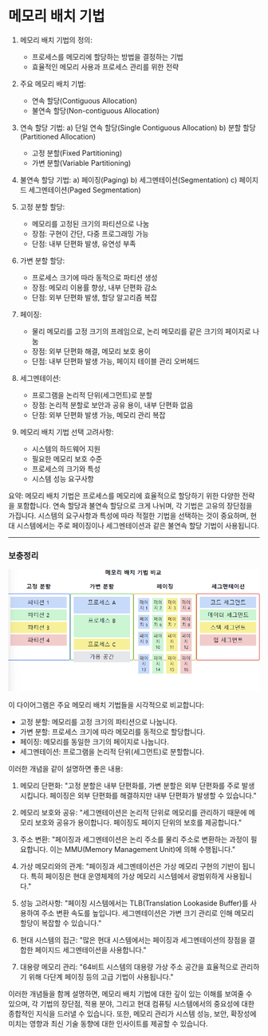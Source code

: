 # 메모리 배치 기법

1. 메모리 배치 기법의 정의:
    - 프로세스를 메모리에 할당하는 방법을 결정하는 기법
    - 효율적인 메모리 사용과 프로세스 관리를 위한 전략

2. 주요 메모리 배치 기법:
    - 연속 할당(Contiguous Allocation)
    - 불연속 할당(Non-contiguous Allocation)

3. 연속 할당 기법:
   a) 단일 연속 할당(Single Contiguous Allocation)
   b) 분할 할당(Partitioned Allocation)
    - 고정 분할(Fixed Partitioning)
    - 가변 분할(Variable Partitioning)

4. 불연속 할당 기법:
   a) 페이징(Paging)
   b) 세그멘테이션(Segmentation)
   c) 페이지드 세그멘테이션(Paged Segmentation)

5. 고정 분할 할당:
    - 메모리를 고정된 크기의 파티션으로 나눔
    - 장점: 구현이 간단, 다중 프로그래밍 가능
    - 단점: 내부 단편화 발생, 유연성 부족

6. 가변 분할 할당:
    - 프로세스 크기에 따라 동적으로 파티션 생성
    - 장점: 메모리 이용률 향상, 내부 단편화 감소
    - 단점: 외부 단편화 발생, 할당 알고리즘 복잡

7. 페이징:
    - 물리 메모리를 고정 크기의 프레임으로, 논리 메모리를 같은 크기의 페이지로 나눔
    - 장점: 외부 단편화 해결, 메모리 보호 용이
    - 단점: 내부 단편화 발생 가능, 페이지 테이블 관리 오버헤드

8. 세그멘테이션:
    - 프로그램을 논리적 단위(세그먼트)로 분할
    - 장점: 논리적 분할로 보안과 공유 용이, 내부 단편화 없음
    - 단점: 외부 단편화 발생 가능, 메모리 관리 복잡

9. 메모리 배치 기법 선택 고려사항:
    - 시스템의 하드웨어 지원
    - 필요한 메모리 보호 수준
    - 프로세스의 크기와 특성
    - 시스템 성능 요구사항

요약: 메모리 배치 기법은 프로세스를 메모리에 효율적으로 할당하기 위한 다양한 전략을 포함합니다. 연속 할당과 불연속 할당으로 크게 나뉘며, 각 기법은 고유의 장단점을 가집니다. 시스템의 요구사항과 특성에 따라 적절한 기법을 선택하는 것이 중요하며, 현대 시스템에서는 주로 페이징이나 세그멘테이션과 같은 불연속 할당 기법이 사용됩니다.

___
### 보충정리


![img.png](메모리_배치기법.png)


이 다이어그램은 주요 메모리 배치 기법들을 시각적으로 비교합니다:
- 고정 분할: 메모리를 고정 크기의 파티션으로 나눕니다.
- 가변 분할: 프로세스 크기에 따라 메모리를 동적으로 할당합니다.
- 페이징: 메모리를 동일한 크기의 페이지로 나눕니다.
- 세그멘테이션: 프로그램을 논리적 단위(세그먼트)로 분할합니다.

이러한 개념을 같이 설명하면 좋은 내용:

1. 메모리 단편화:
   "고정 분할은 내부 단편화를, 가변 분할은 외부 단편화를 주로 발생시킵니다. 페이징은 외부 단편화를 해결하지만 내부 단편화가 발생할 수 있습니다."

2. 메모리 보호와 공유:
   "세그멘테이션은 논리적 단위로 메모리를 관리하기 때문에 메모리 보호와 공유가 용이합니다. 페이징도 페이지 단위의 보호를 제공합니다."

3. 주소 변환:
   "페이징과 세그멘테이션은 논리 주소를 물리 주소로 변환하는 과정이 필요합니다. 이는 MMU(Memory Management Unit)에 의해 수행됩니다."

4. 가상 메모리와의 관계:
   "페이징과 세그멘테이션은 가상 메모리 구현의 기반이 됩니다. 특히 페이징은 현대 운영체제의 가상 메모리 시스템에서 광범위하게 사용됩니다."

5. 성능 고려사항:
   "페이징 시스템에서는 TLB(Translation Lookaside Buffer)를 사용하여 주소 변환 속도를 높입니다. 세그멘테이션은 가변 크기 관리로 인해 메모리 할당이 복잡할 수 있습니다."

6. 현대 시스템의 접근:
   "많은 현대 시스템에서는 페이징과 세그멘테이션의 장점을 결합한 페이지드 세그멘테이션을 사용합니다."

7. 대용량 메모리 관리:
   "64비트 시스템의 대용량 가상 주소 공간을 효율적으로 관리하기 위해 다단계 페이징 등의 고급 기법이 사용됩니다."

이러한 개념들을 함께 설명하면, 메모리 배치 기법에 대한 깊이 있는 이해를 보여줄 수 있으며, 각 기법의 장단점, 적용 분야, 그리고 현대 컴퓨팅 시스템에서의 중요성에 대한 종합적인 지식을 드러낼 수 있습니다. 또한, 메모리 관리가 시스템 성능, 보안, 확장성에 미치는 영향과 최신 기술 동향에 대한 인사이트를 제공할 수 있습니다.